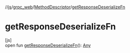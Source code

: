 //[js](../../../index.md)/[grpc_web](../index.md)/[MethodDescriptor](index.md)/[getResponseDeserializeFn](get-response-deserialize-fn.md)

# getResponseDeserializeFn

[js]\
open fun [getResponseDeserializeFn](get-response-deserialize-fn.md)(): [Any](https://kotlinlang.org/api/latest/jvm/stdlib/kotlin/-any/index.html)
